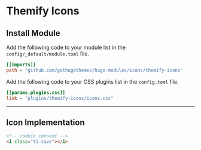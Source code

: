 # Themify Icons

## Install Module

Add the following code to your module list in the `config/_default/module.toml` file.

```toml
[[imports]]
path = "github.com/gethugothemes/hugo-modules/icons/themify-icons"
```

Add the following code to your CSS plugins list in the `config.toml` file.

```toml
[[params.plugins.css]]
link = "plugins/themify-icons/icons.css"
```

<hr>

## Icon Implementation

```html
<!-- cookie consent -->
<i class="ti-save"></i>
```
